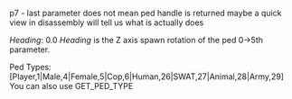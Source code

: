 p7 - last parameter does not mean ped handle is returned
maybe a quick view in disassembly will tell us what is actually does


*Heading*: 0.0
*Heading* is the Z axis spawn rotation of the ped 0->5th parameter.

Ped Types:
[Player,1|Male,4|Female,5|Cop,6|Human,26|SWAT,27|Animal,28|Army,29]
You can also use GET_PED_TYPE